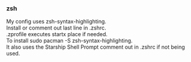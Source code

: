 <h3>zsh</h3>
My config uses zsh-syntax-highlighting.<br>
Install or comment out last line in .zshrc.<br>
.zprofile executes startx place if needed.<br>
To install sudo pacman -S zsh-syntax-highlighting.<br>
It also uses the Starship Shell Prompt comment out in .zshrc if not being used.
